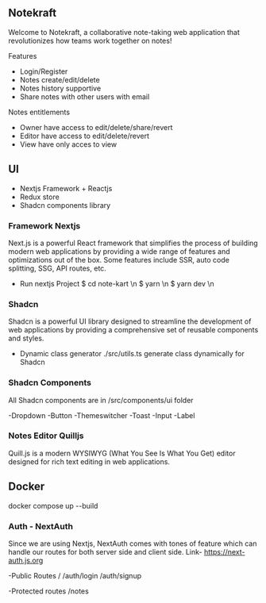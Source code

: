 ## Notekraft

Welcome to Notekraft, a collaborative note-taking web application that revolutionizes how teams work together on notes!

Features

- Login/Register
- Notes create/edit/delete
- Notes history supportive
- Share notes with other users with email

Notes entitlements

- Owner have access to edit/delete/share/revert
- Editor have access to edit/delete/revert
- View have only acces to view

## UI

- Nextjs Framework + Reactjs
- Redux store
- Shadcn components library

### Framework Nextjs

Next.js is a powerful React framework that simplifies the process of building modern web applications by providing a wide range of features and optimizations out of the box. Some features include SSR, auto code splitting, SSG, API routes, etc.

- Run nextjs Project
  $ cd note-kart \n
  $ yarn \n
  $ yarn dev \n

### Shadcn

Shadcn is a powerful UI library designed to streamline the development of web applications by providing a comprehensive set of reusable components and styles.

- Dynamic class generator
  ./src/utils.ts generate class dynamically for Shadcn

### Shadcn Components

All Shadcn components are in /src/components/ui folder

-Dropdown
-Button
-Themeswitcher
-Toast
-Input
-Label

### Notes Editor Quilljs

Quill.js is a modern WYSIWYG (What You See Is What You Get) editor designed for rich text editing in web applications.

## Docker

docker compose up --build

### Auth - NextAuth

Since we are using Nextjs, NextAuth comes with tones of feature which can handle our routes for both server side and client side.
Link- https://next-auth.js.org

-Public Routes
/
/auth/login
/auth/signup

-Protected routes
/notes
